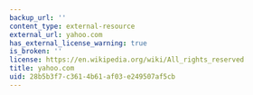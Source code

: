 ```yaml
---
backup_url: ''
content_type: external-resource
external_url: yahoo.com
has_external_license_warning: true
is_broken: ''
license: https://en.wikipedia.org/wiki/All_rights_reserved
title: yahoo.com
uid: 28b5b3f7-c361-4b61-af03-e249507af5cb
---
```

